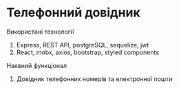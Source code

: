 <h1>Телефонний довідник</h1>

Використані технології
<ol>
    <li>Express, REST API, postgreSQL, sequelize, jwt</li>
    <li>React, mobx, axios, bootstrap, styled components</li>
</ol>

Наявний функціонал
<ol>
    <li>Довідник телефонних номерів та електронної пошти</li>
</ol>
